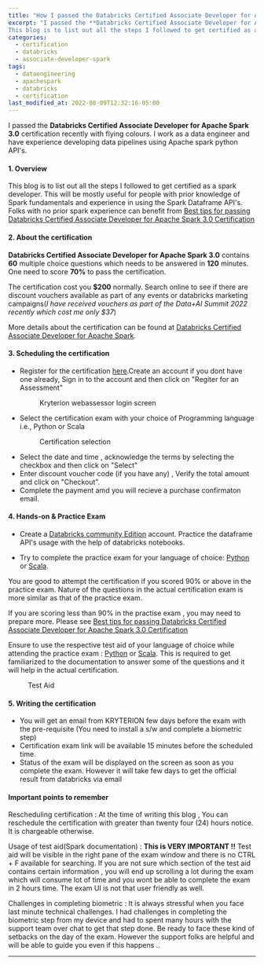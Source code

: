 ```yaml
---
title: "How I passed the Databricks Certified Associate Developer for Apache Spark 3.0"
excerpt: "I passed the **Databricks Certified Associate Developer for Apache Spark 3.0** certification recently with flying colours.
This blog is to list out all the steps I followed to get certified as a spark developer. This will be mostly useful for people with prior knowledge of Spark fundamentals and experience in using the Spark Dataframe API's."
categories:
  - certification
  - databricks
  - associate-developer-spark
tags:
  - dataengineering
  - apachespark
  - databricks
  - certification
last_modified_at: 2022-08-09T12:32:16-05:00
---
```


I passed the **Databricks Certified Associate Developer for Apache Spark 3.0** certification recently with flying colours. I work as a data engineer and have experience developing data pipelines using Apache spark python API's.

#### 1. Overview

This blog is to list out all the steps I followed to get certified as a spark developer. This will be mostly useful for people with prior knowledge of Spark fundamentals and experience in using the Spark Dataframe API's. Folks with no prior spark experience can benefit from [Best tips for passing Databricks Certified Associate Developer for Apache Spark 3.0 Certification]("2022-08-10-best-tips-for-passing-databricks-certified-associate-developer-for-apachespark.md")

#### 2. About the certification

**Databricks Certified Associate Developer for Apache Spark 3.0** contains **60** multiple choice questions which needs to be answered in **120** minutes. One need to score **70%** to pass the certification. 

The certification cost you **$200** normally. Search online to see if there are discount vouchers available as part of any events or databricks marketing campaigns(*I have received vouchers as part of the Data+AI Summit 2022 recently which cost me only $37*) 


More details about the certification can be found at [Databricks Certified Associate Developer for Apache Spark](https://www.databricks.com/learn/certification/apache-spark-developer-associate).

#### 3. Scheduling the certification
* Register for the certification [here](https://www.webassessor.com/databricks).Create an account if you dont have one already, Sign in to the account and then click on "Regiter for an Assessment"
    <figure class="align-center">
        <a href="#"><img src="{{ site.url }}{{ site.baseurl }}/assets/images/blog-001/databricks-certification-login.gif" alt=""></a>
        <figcaption>Kryterion webassessor login screen</figcaption>
    </figure> 
* Select the certification exam with your choice of Programming language i.e., Python or Scala
    <figure class="align-center">
        <a href="#"><img src="{{ site.url }}{{ site.baseurl }}/assets/images/blog-001/databricks-certification-selection.gif" alt=""></a>
        <figcaption>Certification selection</figcaption>
    </figure> 
* Select the date and time , acknowledge the terms by selecting the checkbox and then click on "Select" 
* Enter discount voucher code (if you have any) , Verify the total amount and click on "Checkout". 
* Complete the payment amd you will recieve a purchase confirmaton email.
      
#### 4. Hands-on & Practice Exam
* Create a [Databricks community Edition](https://community.cloud.databricks.com/login.html) account. Practice the dataframe API's usage with the help of databricks notebooks.
 
* Try to complete the practice exam for your language of choice:  [Python](https://files.training.databricks.com/assessments/practice-exams/PracticeExam-DCADAS3-Python.pdf?_ga=2.108388866.1688700154.1661073169-444342999.1659955730) or [Scala](https://files.training.databricks.com/assessments/practice-exams/PracticeExam-DCADAS3-Scala.pdf?_ga=2.108388866.1688700154.1661073169-444342999.1659955730). 

You are good to attempt the certification if you scored 90% or above in the practice exam. Nature of the questions in the actual certification exam is more similar as that of the practice exam.

If you are scoring less than 90% in the practise exam , you may need to prepare more. 
Please see [Best tips for passing Databricks Certified Associate Developer for Apache Spark 3.0 Certification]("2022-08-10-best-tips-for-passing-databricks-certified-associate-developer-for-apachespark.md")

>
Ensure to use the respective test aid of your language of choice while attending the practice exam :  [Python](https://www.webassessor.com/zz/DATABRICKS/Python_v2.html) or [Scala](https://www.webassessor.com/zz/DATABRICKS/Scala_v2.html).
This is required to get familiarized to the documentation to answer some of the questions and it will help in the actual certification.

<figure class="align-center">
    <a href="#"><img src="{{ site.url }}{{ site.baseurl }}/assets/images/blog-001/spark-documentation.jpg" alt=""></a>
    <figcaption>Test Aid</figcaption>
</figure> 

#### 5. Writing the certification
* You will get an email from KRYTERION few days before the exam with the pre-requisite (You need to install a s/w and complete a biometric step)
* Certification exam link will be available 15 minutes before the scheduled time.
* Status of the exam will be displayed on the screen as soon as you complete the exam. However it will take few days to get the official result from databricks via email

#### Important points to remember

Rescheduling certification
: At the time of writing this blog , You can reschedule the certification with greater than twenty four (24) hours notice. It is chargeable otherwise.

Usage of test aid(Spark documentation)
: **This is VERY IMPORTANT !!** Test aid will be visible in the right pane of the exam window and there is no CTRL + F available for searching. If you are not sure which section of the test aid contains certain information , you will end up scrolling a lot during the exam which will consume lot of time and you wont be able to complete the exam in 2 hours time. The exam UI is not that user friendly as well.

Challenges in completing biometric 
: It is always stressful when you face last minute technical challenges. I had challenges in completing the biometric step from my device and had to spent many hours with the support team over chat to get that step done. Be ready to face these kind of setbacks on the day of the exam. However the support folks are helpful and will be able to guide you even if this happens .. 

--- 

